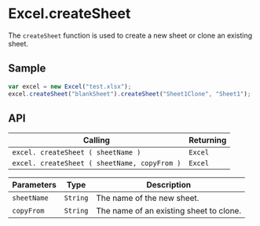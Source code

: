 # Excel.createSheet

The `createSheet` function is used to create a new sheet or clone an existing sheet.

## Sample

```javascript
var excel = new Excel("test.xlsx");
excel.createSheet("blankSheet").createSheet("Sheet1Clone", "Sheet1");
```
## API

| Calling | Returning |
|---|---|
| `excel. createSheet ( sheetName )` | `Excel` |
| `excel. createSheet ( sheetName, copyFrom )` | `Excel` |

| Parameters | Type | Description |
|---|---|---|
| `sheetName` | `String` | The name of the new sheet. |
| `copyFrom` | `String` | The name of an existing sheet to clone. |
